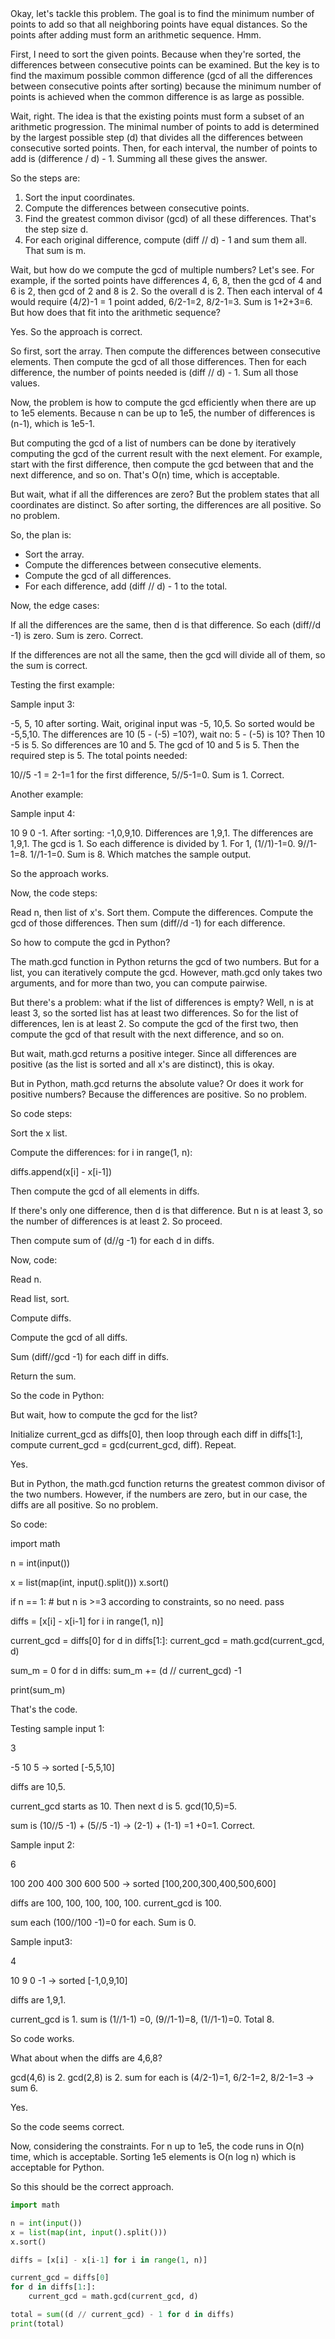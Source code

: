 <think>
Okay, let's tackle this problem. The goal is to find the minimum number of points to add so that all neighboring points have equal distances. So the points after adding must form an arithmetic sequence. Hmm.

First, I need to sort the given points. Because when they're sorted, the differences between consecutive points can be examined. But the key is to find the maximum possible common difference (gcd of all the differences between consecutive points after sorting) because the minimum number of points is achieved when the common difference is as large as possible.

Wait, right. The idea is that the existing points must form a subset of an arithmetic progression. The minimal number of points to add is determined by the largest possible step (d) that divides all the differences between consecutive sorted points. Then, for each interval, the number of points to add is (difference / d) - 1. Summing all these gives the answer.

So the steps are:

1. Sort the input coordinates.
2. Compute the differences between consecutive points.
3. Find the greatest common divisor (gcd) of all these differences. That's the step size d.
4. For each original difference, compute (diff // d) - 1 and sum them all. That sum is m.

Wait, but how do we compute the gcd of multiple numbers? Let's see. For example, if the sorted points have differences 4, 6, 8, then the gcd of 4 and 6 is 2, then gcd of 2 and 8 is 2. So the overall d is 2. Then each interval of 4 would require (4/2)-1 = 1 point added, 6/2-1=2, 8/2-1=3. Sum is 1+2+3=6. But how does that fit into the arithmetic sequence?

Yes. So the approach is correct.

So first, sort the array. Then compute the differences between consecutive elements. Then compute the gcd of all those differences. Then for each difference, the number of points needed is (diff // d) - 1. Sum all those values.

Now, the problem is how to compute the gcd efficiently when there are up to 1e5 elements. Because n can be up to 1e5, the number of differences is (n-1), which is 1e5-1.

But computing the gcd of a list of numbers can be done by iteratively computing the gcd of the current result with the next element. For example, start with the first difference, then compute the gcd between that and the next difference, and so on. That's O(n) time, which is acceptable.

But wait, what if all the differences are zero? But the problem states that all coordinates are distinct. So after sorting, the differences are all positive. So no problem.

So, the plan is:

- Sort the array.
- Compute the differences between consecutive elements.
- Compute the gcd of all differences.
- For each difference, add (diff // d) - 1 to the total.

Now, the edge cases:

If all the differences are the same, then d is that difference. So each (diff//d -1) is zero. Sum is zero. Correct.

If the differences are not all the same, then the gcd will divide all of them, so the sum is correct.

Testing the first example:

Sample input 3:

-5, 5, 10 after sorting. Wait, original input was -5, 10,5. So sorted would be -5,5,10. The differences are 10 (5 - (-5) =10?), wait no: 5 - (-5) is 10? Then 10 -5 is 5. So differences are 10 and 5. The gcd of 10 and 5 is 5. Then the required step is 5. The total points needed:

10//5 -1 = 2-1=1 for the first difference, 5//5-1=0. Sum is 1. Correct.

Another example:

Sample input 4:

10 9 0 -1. After sorting: -1,0,9,10. Differences are 1,9,1. The differences are 1,9,1. The gcd is 1. So each difference is divided by 1. For 1, (1//1)-1=0. 9//1-1=8. 1//1-1=0. Sum is 8. Which matches the sample output.

So the approach works.

Now, the code steps:

Read n, then list of x's. Sort them. Compute the differences. Compute the gcd of those differences. Then sum (diff//d -1) for each difference.

So how to compute the gcd in Python?

The math.gcd function in Python returns the gcd of two numbers. But for a list, you can iteratively compute the gcd. However, math.gcd only takes two arguments, and for more than two, you can compute pairwise.

But there's a problem: what if the list of differences is empty? Well, n is at least 3, so the sorted list has at least two differences. So for the list of differences, len is at least 2. So compute the gcd of the first two, then compute the gcd of that result with the next difference, and so on.

But wait, math.gcd returns a positive integer. Since all differences are positive (as the list is sorted and all x's are distinct), this is okay.

But in Python, math.gcd returns the absolute value? Or does it work for positive numbers? Because the differences are positive. So no problem.

So code steps:

Sort the x list.

Compute the differences: for i in range(1, n):

   diffs.append(x[i] - x[i-1])

Then compute the gcd of all elements in diffs.

If there's only one difference, then d is that difference. But n is at least 3, so the number of differences is at least 2. So proceed.

Then compute sum of (d//g -1) for each d in diffs.

Now, code:

Read n.

Read list, sort.

Compute diffs.

Compute the gcd of all diffs.

Sum (diff//gcd -1) for each diff in diffs.

Return the sum.

So the code in Python:

But wait, how to compute the gcd for the list?

Initialize current_gcd as diffs[0], then loop through each diff in diffs[1:], compute current_gcd = gcd(current_gcd, diff). Repeat.

Yes.

But in Python, the math.gcd function returns the greatest common divisor of the two numbers. However, if the numbers are zero, but in our case, the diffs are all positive. So no problem.

So code:

import math

n = int(input())

x = list(map(int, input().split()))
x.sort()

if n == 1:
    # but n is >=3 according to constraints, so no need.
    pass

diffs = [x[i] - x[i-1] for i in range(1, n)]

current_gcd = diffs[0]
for d in diffs[1:]:
    current_gcd = math.gcd(current_gcd, d)

sum_m = 0
for d in diffs:
    sum_m += (d // current_gcd) -1

print(sum_m)

That's the code.

Testing sample input 1:

3

-5 10 5 → sorted [-5,5,10]

diffs are 10,5.

current_gcd starts as 10. Then next d is 5. gcd(10,5)=5.

sum is (10//5 -1) + (5//5 -1) → (2-1) + (1-1) =1 +0=1. Correct.

Sample input 2:

6

100 200 400 300 600 500 → sorted [100,200,300,400,500,600]

diffs are 100, 100, 100, 100, 100. current_gcd is 100.

sum each (100//100 -1)=0 for each. Sum is 0.

Sample input3:

4

10 9 0 -1 → sorted [-1,0,9,10]

diffs are 1,9,1.

current_gcd is 1. sum is (1//1-1) =0, (9//1-1)=8, (1//1-1)=0. Total 8.

So code works.

What about when the diffs are 4,6,8?

gcd(4,6) is 2. gcd(2,8) is 2. sum for each is (4/2-1)=1, 6/2-1=2, 8/2-1=3 → sum 6.

Yes.

So the code seems correct.

Now, considering the constraints. For n up to 1e5, the code runs in O(n) time, which is acceptable. Sorting 1e5 elements is O(n log n) which is acceptable for Python.

So this should be the correct approach.
</think>

```python
import math

n = int(input())
x = list(map(int, input().split()))
x.sort()

diffs = [x[i] - x[i-1] for i in range(1, n)]

current_gcd = diffs[0]
for d in diffs[1:]:
    current_gcd = math.gcd(current_gcd, d)

total = sum((d // current_gcd) - 1 for d in diffs)
print(total)
```